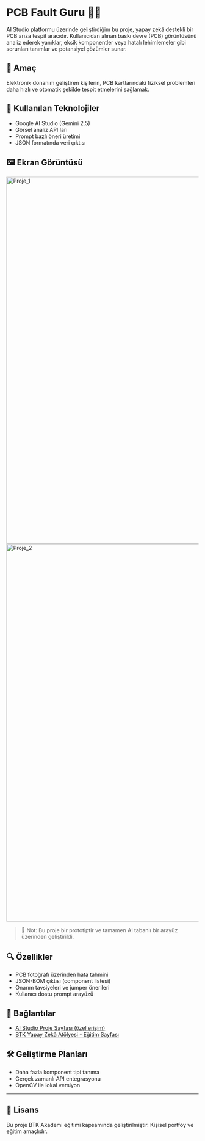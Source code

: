 # PCB Fault Guru 🔧🤖

AI Studio platformu üzerinde geliştirdiğim bu proje, yapay zekâ destekli bir PCB arıza tespit aracıdır. Kullanıcıdan alınan baskı devre (PCB) görüntüsünü analiz ederek yanıklar, eksik komponentler veya hatalı lehimlemeler gibi sorunları tanımlar ve potansiyel çözümler sunar.

## 🎯 Amaç
Elektronik donanım geliştiren kişilerin, PCB kartlarındaki fiziksel problemleri daha hızlı ve otomatik şekilde tespit etmelerini sağlamak.

## 🧠 Kullanılan Teknolojiler
- Google AI Studio (Gemini 2.5)
- Görsel analiz API'ları
- Prompt bazlı öneri üretimi
- JSON formatında veri çıktısı

## 🖼️ Ekran Görüntüsü

<img width="1897" height="962" alt="Proje_1" src="https://github.com/user-attachments/assets/ce947314-ad56-43ee-821f-faf1ecf3956a" />
<img width="1920" height="990" alt="Proje_2" src="https://github.com/user-attachments/assets/b1949c34-8f3b-43c8-970b-1d06b43f0c5a" />


> 📌 Not: Bu proje bir prototiptir ve tamamen AI tabanlı bir arayüz üzerinden geliştirildi.

## 🔍 Özellikler
- PCB fotoğrafı üzerinden hata tahmini
- JSON-BOM çıktısı (component listesi)
- Onarım tavsiyeleri ve jumper önerileri
- Kullanıcı dostu prompt arayüzü

## 🔗 Bağlantılar
- [AI Studio Proje Sayfası (özel erişim)](https://aistudio.google.com/)
- [BTK Yapay Zekâ Atölyesi - Eğitim Sayfası](https://btkakademi.gov.tr)

## 🛠️ Geliştirme Planları
- Daha fazla komponent tipi tanıma
- Gerçek zamanlı API entegrasyonu
- OpenCV ile lokal versiyon

---

## 📌 Lisans
Bu proje BTK Akademi eğitimi kapsamında geliştirilmiştir. Kişisel portföy ve eğitim amaçlıdır.
